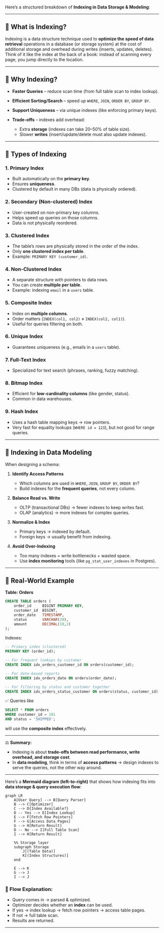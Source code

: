 Here’s a structured breakdown of **Indexing in Data Storage & Modeling**:

---

## 🔹 What is Indexing?

Indexing is a data structure technique used to **optimize the speed of data retrieval** operations in a database (or storage system) at the cost of additional storage and overhead during writes (inserts, updates, deletes).
Think of it like the index at the back of a book: instead of scanning every page, you jump directly to the location.

---

## 🔹 Why Indexing?

* **Faster Queries** – reduce scan time (from full table scan to index lookup).
* **Efficient Sorting/Search** – speed up `WHERE`, `JOIN`, `ORDER BY`, `GROUP BY`.
* **Support Uniqueness** – via unique indexes (like enforcing primary keys).
* **Trade-offs** – indexes add overhead:

  * Extra **storage** (indexes can take 20–50% of table size).
  * Slower **writes** (insert/update/delete must also update indexes).

---

## 🔹 Types of Indexing

### 1. **Primary Index**

* Built automatically on the **primary key**.
* Ensures **uniqueness**.
* Clustered by default in many DBs (data is physically ordered).

### 2. **Secondary (Non-clustered) Index**

* User-created on non-primary key columns.
* Helps speed up queries on those columns.
* Data is not physically reordered.

### 3. **Clustered Index**

* The table’s rows are physically stored in the order of the index.
* Only **one clustered index per table**.
* Example: `PRIMARY KEY (customer_id)`.

### 4. **Non-Clustered Index**

* A separate structure with pointers to data rows.
* You can create **multiple per table**.
* Example: indexing `email` in a `users` table.

### 5. **Composite Index**

* Index on **multiple columns**.
* Order matters (`INDEX(col1, col2)` ≠ `INDEX(col2, col1)`).
* Useful for queries filtering on both.

### 6. **Unique Index**

* Guarantees uniqueness (e.g., emails in a `users` table).

### 7. **Full-Text Index**

* Specialized for text search (phrases, ranking, fuzzy matching).

### 8. **Bitmap Index**

* Efficient for **low-cardinality columns** (like gender, status).
* Common in data warehouses.

### 9. **Hash Index**

* Uses a hash table mapping keys → row pointers.
* Very fast for equality lookups (`WHERE id = 123`), but not good for range queries.

---

## 🔹 Indexing in Data Modeling

When designing a schema:

1. **Identify Access Patterns**

   * Which columns are used in `WHERE`, `JOIN`, `GROUP BY`, `ORDER BY`?
   * Build indexes for the **frequent queries**, not every column.

2. **Balance Read vs. Write**

   * OLTP (transactional DBs) → fewer indexes to keep writes fast.
   * OLAP (analytics) → more indexes for complex queries.

3. **Normalize & Index**

   * Primary keys → indexed by default.
   * Foreign keys → usually benefit from indexing.

4. **Avoid Over-Indexing**

   * Too many indexes = write bottlenecks + wasted space.
   * Use **index monitoring** tools (like `pg_stat_user_indexes` in Postgres).

---

## 🔹 Real-World Example

**Table: Orders**

```sql
CREATE TABLE orders (
    order_id     BIGINT PRIMARY KEY,
    customer_id  BIGINT,
    order_date   TIMESTAMP,
    status       VARCHAR(20),
    amount       DECIMAL(10,2)
);
```

Indexes:

```sql
-- Primary index (clustered)
PRIMARY KEY (order_id);

-- For frequent lookups by customer
CREATE INDEX idx_orders_customer_id ON orders(customer_id);

-- For date-based reports
CREATE INDEX idx_orders_date ON orders(order_date);

-- For filtering by status and customer together
CREATE INDEX idx_orders_status_customer ON orders(status, customer_id);
```

✅ Queries like

```sql
SELECT * FROM orders 
WHERE customer_id = 101 
AND status = 'SHIPPED';
```

will use the **composite index** effectively.

---

⚖️ **Summary:**

* Indexing is about **trade-offs between read performance, write overhead, and storage cost**.
* In **data modeling**, think in terms of **access patterns** → design indexes to serve the queries, not the other way around.

---

Here’s a **Mermaid diagram (left-to-right)** that shows how indexing fits into **data storage & query execution flow**:

```mermaid
graph LR
    A[User Query] --> B[Query Parser]
    B --> C[Optimizer]
    C --> D{Index Available?}
    D -- Yes --> E[Index Lookup]
    E --> F[Fetch Row Pointers]
    F --> G[Access Data Pages]
    G --> H[Return Result]
    D -- No --> I[Full Table Scan]
    I --> H[Return Result]

    %% Storage layer
    subgraph Storage
        J[(Table Data)]
        K[(Index Structures)]
    end

    E --> K
    G --> J
    I --> J
```

### 🔹 Flow Explanation:

* Query comes in → parsed & optimized.
* Optimizer decides whether an **index** can be used.
* If yes → index lookup → fetch row pointers → access table pages.
* If not → full table scan.
* Results are returned.

---
